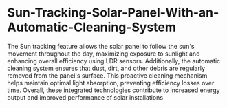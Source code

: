 # Sun-Tracking-Solar-Panel-With-an-Automatic-Cleaning-System
The Sun tracking feature allows the solar panel to follow the sun's movement throughout the day,
maximizing exposure to sunlight and enhancing overall efficiency using LDR sensors. Additionally, the
automatic cleaning system ensures that dust, dirt, and other debris are regularly removed from the panel's
surface. This proactive cleaning mechanism helps maintain optimal light absorption, preventing efficiency
losses over time. Overall, these integrated technologies contribute to increased energy output and improved
performance of solar installations

